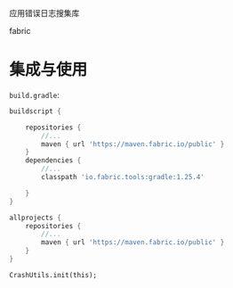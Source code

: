 
应用错误日志搜集库

fabric

# 集成与使用

`build.gradle`:

```groovy
buildscript {

    repositories {
        //...
        maven { url 'https://maven.fabric.io/public' }
    }
    dependencies {
        //...
        classpath 'io.fabric.tools:gradle:1.25.4'

    }
}

allprojects {
    repositories {
        //...
        maven { url 'https://maven.fabric.io/public' }
    }
}
```

```
CrashUtils.init(this);


```
